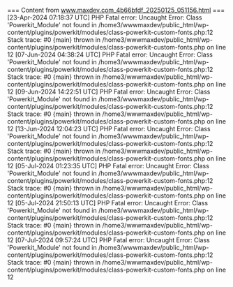 === Content from www.maxdev.com_4b66bfdf_20250125_051156.html ===
[23-Apr-2024 07:18:37 UTC] PHP Fatal error: Uncaught Error: Class 'Powerkit\_Module' not found in /home3/wwwmaxdev/public\_html/wp-content/plugins/powerkit/modules/class-powerkit-custom-fonts.php:12
Stack trace:
#0 {main}
thrown in /home3/wwwmaxdev/public\_html/wp-content/plugins/powerkit/modules/class-powerkit-custom-fonts.php on line 12
[07-Jun-2024 04:38:24 UTC] PHP Fatal error: Uncaught Error: Class 'Powerkit\_Module' not found in /home3/wwwmaxdev/public\_html/wp-content/plugins/powerkit/modules/class-powerkit-custom-fonts.php:12
Stack trace:
#0 {main}
thrown in /home3/wwwmaxdev/public\_html/wp-content/plugins/powerkit/modules/class-powerkit-custom-fonts.php on line 12
[09-Jun-2024 14:22:51 UTC] PHP Fatal error: Uncaught Error: Class 'Powerkit\_Module' not found in /home3/wwwmaxdev/public\_html/wp-content/plugins/powerkit/modules/class-powerkit-custom-fonts.php:12
Stack trace:
#0 {main}
thrown in /home3/wwwmaxdev/public\_html/wp-content/plugins/powerkit/modules/class-powerkit-custom-fonts.php on line 12
[13-Jun-2024 12:04:23 UTC] PHP Fatal error: Uncaught Error: Class 'Powerkit\_Module' not found in /home3/wwwmaxdev/public\_html/wp-content/plugins/powerkit/modules/class-powerkit-custom-fonts.php:12
Stack trace:
#0 {main}
thrown in /home3/wwwmaxdev/public\_html/wp-content/plugins/powerkit/modules/class-powerkit-custom-fonts.php on line 12
[05-Jul-2024 01:23:35 UTC] PHP Fatal error: Uncaught Error: Class 'Powerkit\_Module' not found in /home3/wwwmaxdev/public\_html/wp-content/plugins/powerkit/modules/class-powerkit-custom-fonts.php:12
Stack trace:
#0 {main}
thrown in /home3/wwwmaxdev/public\_html/wp-content/plugins/powerkit/modules/class-powerkit-custom-fonts.php on line 12
[05-Jul-2024 21:50:13 UTC] PHP Fatal error: Uncaught Error: Class 'Powerkit\_Module' not found in /home3/wwwmaxdev/public\_html/wp-content/plugins/powerkit/modules/class-powerkit-custom-fonts.php:12
Stack trace:
#0 {main}
thrown in /home3/wwwmaxdev/public\_html/wp-content/plugins/powerkit/modules/class-powerkit-custom-fonts.php on line 12
[07-Jul-2024 09:57:24 UTC] PHP Fatal error: Uncaught Error: Class 'Powerkit\_Module' not found in /home3/wwwmaxdev/public\_html/wp-content/plugins/powerkit/modules/class-powerkit-custom-fonts.php:12
Stack trace:
#0 {main}
thrown in /home3/wwwmaxdev/public\_html/wp-content/plugins/powerkit/modules/class-powerkit-custom-fonts.php on line 12

